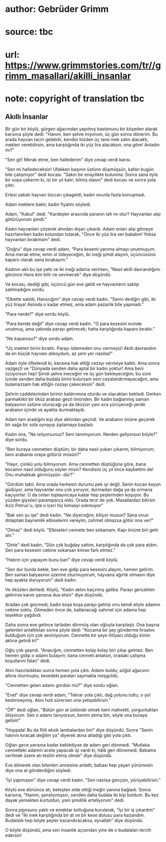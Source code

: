 # author: Gebrüder Grimm
# source: tbc
# url: https://www.grimmstories.com/tr//grimm_masallari/akilli_insanlar
# note: copyright of translation tbc

## Akıllı İnsanlar 

Bir gün bir köylü, gürgen ağacından yapılmış bastonunu bir köşeden
alarak karısına şöyle dedi: "Hanım, ben şehre iniyorum, üç gün sonra
dönerim. Bu arada hayvan taciri gelebilir, kendisi bizden üç tane inek
satın alacaktı, inekleri verebilirsin, ama karşılığında iki yüz lira
alacaksın, ona göre! Anladın mı?"

"Sen git! Merak etme, ben hallederim" diye cevap verdi karısı.

"Sen mi halledeceksin! Ufakken başının üstüne düşmüşsün, kafan bugün
bile çalışmıyor" dedi kocası. "Sakın bir enayilikte bulunma: Sonra
sana öyle bir sopa çekerim ki, izi bir yıl kalır; bilmiş olasın" dedi
kocası ve sonra yola çıktı.

Ertesi sabah hayvan tüccarı çıkageldi; kadın onunla fazla konuşmadı.

Adam ineklere baktı; kadın fiyatını söyledi.

Adam, "Kabul" dedi. "Kardeşler arasında paranın lafı mı olur?
Hayvanları alıp götürüyorum şimdi."

Kadın hayvanları çözerek ahırdan dışarı çıkardı. Adam onları alıp
gitmeye hazırlanırken kadın kolundan tutarak, "Önce iki yüz lira ver
bakalım! Yoksa hayvanları bırakmam" dedi.

"Doğru" diye cevap verdi adam, "Para kesemi yanıma almayı unutmuşum.
Ama merak etme; emin ol ödeyeceğim, iki ineği şimdi alayım, üçüncüsünü
kaparo olarak sana bırakayım."

Kadının aklı bu işe yattı ve iki ineği adama verirken, "Nasıl akıllı
davrandığımı görünce Hans kim bilir ne sevinecek" diye düşündü.

Ve kocası, dediği gibi, üçüncü gün eve geldi ve hayvanların satılıp
satılmadığını sordu.

"Elbette satıldı, Hanscığım" diye cevap verdi kadın. "Senin dediğin
gibi, iki yüz liraya! Aslında o kadar etmez, ama adam pazarlık bile
yapmadı."

"Para nerde?" diye sordu köylü.

"Para bende değil" diye cevap verdi kadın. "O para kesesini evinde
unutmuş, ama yakında parayı getirecek; hatta karşılığında kaparo
bıraktı."

"Ne kaparosu?" diye sordu adam.

"Uç inekten birini bıraktı. Parayı ödemeden onu vermeyiz! Akıllı
davrandım da en küçük hayvanı alıkoydum, az yem yer nasılsa!"

Adam öyle öfkelendi ki, karısına hak ettiği cezayı vermeye kalktı. Ama
sonra vazgeçti ve "Dünyada senden daha aptal bir kadın yoktur! Ama beni
üzüyorsun hep! Şimdi şehre ineceğim ve üç gün bekleyeceğim; bu süre
içinde senden daha budala birini bulursam seni cezalandırmayacağım, ama
bulamazsam hak ettiğin cezayı çekeceksin" dedi.

Şehrin caddelerinden birinin kaldırımına oturdu ve olacakları bekledi.
Derken parmaklıklı bir öküz arabası geçti önünden. Bir kadın bağlanmış
saman balyasının üstüne oturacağı ya da öküzün yanı sıra yürüyeceği
yerde arabanın içinde ve ayakta durmaktaydı.

Adam tam aradığım kişi diye aklından geçirdi. Ve arabanın önüne geçerek
bir sağa bir sola oynayıp zıplamaya başladı.

Kadın ona, "Ne istiyorsunuz? Seni tanımıyorum. Nerden geliyorsun
böyle?" diye sordu.

"Ben buraya cennetten düştüm; bir daha nasıl yukarı çıkarım,
bilmiyorum; beni arabanla oraya götürür müsün?"

"Hayır, çünkü yolu bilmiyorum. Ama cennetten düştüğüne göre, bana
kocamın nasıl olduğunu söyler misin? Kendisini üç yıl önce kaybettim de!
Onu muhakkak görmüşsün- dür?"

"Gördüm tabii. Ama orada herkesin durumu pek iyi değil. Senin kocan
koyun güdüyor, ama hayvanlar onu çok yoruyor, durmadan dağa ya da ormana
kaçıyorlar. O da onları toplayıncaya kadar hep peşlerinden koşuyor. Bu
yüzden giysileri paramparça oldu. Orada terzi de yok. Masallardan
bilirsin Aziz Petrus'u, işte o içeri hiç kimseyi sokmuyor"

"Bak sen şu işe" dedi kadın. "Ne diyeceğim, biliyor musun? Sana onun
dolaptaki bayramlık elbiselerini vereyim, zahmet olmazsa götür ona
ver!"

"Olmaz" dedi köylü. "Elbiseleri cennete ben sokamam. Kapı önüne biri
gelir alır."

"Dinle" dedi kadın, "Dün çok buğday sattım, karşılığında da çok para
aldım. Sen para kesesini cebine sokarsan kimse fark etmez."

"Hatırın için yapayım bunu bari" diye cevap verdi köylü.

"Sen dur burda bekle, ben eve gidip para kesesini alayım, hemen
gelirim. Ben saman balyasının üzerine oturmuyorum, hayvana ağırlık
olmasın diye hep ayakta duruyorum" dedi kadın.

Ve öküzleri dehledi. Köylü, "Kadın aklını kaçırmış galiba. Parayı
gerçekten getirirse karım şansına dua etsin" diye düşündü.

Aradan çok geçmedi; kadın koşa koşa parayı getirip onu kendi eliyle
adamın cebine soktu. Gitmeden önce de, katlanacağı zahmet için adama hep
teşekkür yağdırdı.

Daha sonra eve gelince tarladan dönmüş olan oğluyla karşılaştı. Ona
başına gelenleri anlattıktan sonra şöyle dedi: "Kocama bir şey gönderme
fırsatını bulduğum için çok seviniyorum. Cennette bir şeye ihtiyacı
olduğu kimin aklına gelirdi ki!"

Oğlu çok şaşırdı. "Anacığım, cennetten kolay kolay biri çıkıp gelmez.
Ben hemen gidip o adamı bulayım; bana cenneti anlatsın, oradaki çalışma
koşullarını falan" dedi.

Atını hazırladıktan sonra hemen yola çıktı. Adamı buldu; söğüt ağacının
altına oturmuştu; kesedeki paraları saymakla meşguldü.

"Cennetten gelen adamı gördün mü?" diye sordu oğlan.

"Evet" diye cevap verdi adam, "Tekrar yola çıktı, dağ yolunu tuttu; o
yol kestirmeymiş. Atını hızlı sürersen ona yetişebilirsin."

"Öff" dedi oğlan, "Bütün gün at üstünde olmak beni mahvetti,
yorgunluktan ölüyorum. Sen o adamı tanıyorsun, benim atıma bin, söyle
ona buraya gelsin!"

"Hoppala! Bu da fitili eksik lambalardan biri" diye düşündü. Sonra
"Senin hatırını kıracak değilim ya" diyerek atına atladığı gibi yola
çıktı.

Oğlan gece yarısına kadar beklediyse de adam geri dönmedi. "Mutlaka
cennetteki adamın acele yapacak işi vardı ki, hâlâ geri dönemedi. Babama
verilmek üzere atı teslim etmiş olmalı" diye düşündü.

Eve dönerek olan bitenleri annesine anlattı; babası hep yayan yürümesin
diye ona at gönderdiğini söyledi.

"İyi yapmışsın" diye cevap verdi kadın. "Sen nasılsa gençsin,
yürüyebilirsin."

Köylü eve dönünce atı, beleşten elde ettiği ineğin yanına bağladı. Sonra
karısına, "Hanım, şanslıymışsın, senden daha budala iki kişi buldum. Bu
kez dayak yemekten kurtuldun, yani şimdilik erteliyorum" dedi.

Sonra piposunu yaktı ve emektar koltuğuna kurularak, "İyi bir iş
çıkardım" dedi ve "İki inek karşılığında bir at ve bir kese dolusu
para kazandım. Budalalık hep böyle şeyler kazandıracaksa, eyvallah"
diye düşündü.

O böyle düşündü, ama sen insanlık açısından yine de o budalaları tercih
edersin!
